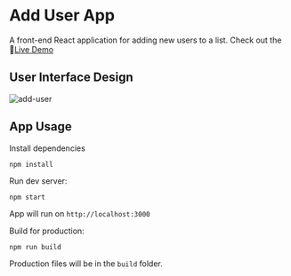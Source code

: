 # Add User App
A front-end React application for adding new users to a list. Check out the :link:[Live Demo](https://melodic-capybara-c2f903.netlify.app/)

## User Interface Design

![add-user](https://github.com/sidneyshafer/add-user-project/assets/66838571/0a01cce3-8ae9-4fe0-9493-2ef24dadc73a)

## App Usage
Install dependencies
```
npm install
```
Run dev server:
```
npm start
```
App will run on `http://localhost:3000`

Build for production:
```
npm run build
```
Production files will be in the `build` folder.
